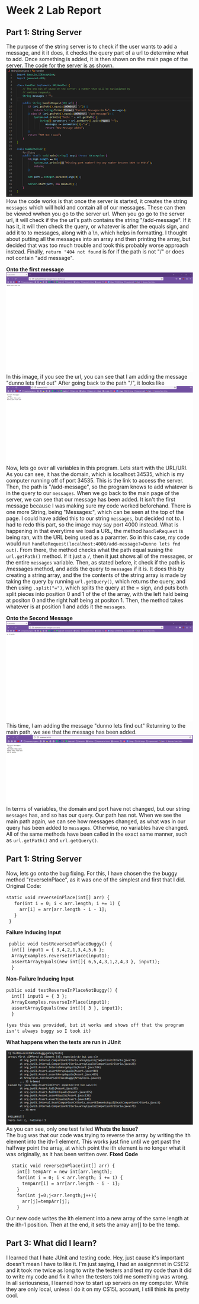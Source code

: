 # Week 2 Lab Report


## Part 1: String Server
The purpose of the string server is to check if the user wants to add a message, and it it does, it checks the query part of a url to determine what to add. Once something is added, it is then shown on the main page of the server.
The code for the server is as shown.
![Image](StringServer_Image.png)
How the code works is that once the server is started, it creates the string `messages` which will hold and contain all of our messages. These can then be viewed wwhen you go to the server url. When you go go to the server url, it will check if the the url's path contains the string "/add-message". If it has it, it will then check the query, or whatever is after the equals sign, and add it to to messages, along with a \n, which helps in formatting. I thought about putting all the messages into an array and then printing the array, but decided that was too much trouble and took this probably worse approach instead. Finally, `return "404 not found`  is for if the path is not "/" or does not contain "add message".

__Onto the first message__
![Image](1st_message.png)
In this image, if you see the url, you can see that I am adding the message "dunno lets find out"
After going back to the path "/", it looks like
![Image](first_message_shown.png)
Now, lets go over all variables in this program.
Lets start with the URL/URI. As you can see, it has the domain, which is localhost:34535, which is my computer running off of port 34535. This is the link to access the server. Then, the path is "/add-message", so the program knows to add whatever is in the query to our `messages`. When we go back to the main page of the server, we can see that our message has been added. It isn't the first message because I was making sure my code worked beforehand. There is one more String, being "Messages:", which can be seen at the top of the page. I could have added this to our string `messages`, but decided not to. I had to redo this part, so the image may say port 4000 instead. What is happening in that everytime we load a URL, the method `handleRequest` is being ran, with the URL being used as a paramter. So in this case, my code would run `handleRequest(localhost:4000/add-message?=Dunno lets fnd out)`. From there, the method checks what the path equal susing the `url.getPath()` method. If it just a `/`, then it just shows all of the messages, or the entire `messages` variable. Then, as stated before, it check if the path is /messages method, and adds the query to `messages` if it is. It does this by creating a string array, and the the contents of the string array is made by taking the query by running `url.getQuery()`, which returns the query, and then using `.split("=")`, which splits the query at the = sign, and puts both split pieces into position 0 and 1 of the of the array, with the left hald being at positon 0 and the right half being at positon 1. Then, the method takes whatever is at position 1 and adds it the `messages`. 

__Onto the Second Message__
![Image](2nd_message.png )
This time, I am adding the message "dunno lets find out"
Returning to the main path, we see that the message has been added.
 ![Image](2nd_message_shown.png )
 In terms of variables, the domain and port have not changed, but our string `messages` has, and so has our query. Our path has not. When we see the main path again, we can see how messages changed, as what was in our query has been added to `messages`. Otherwise, no variables have changed. All of the same methods have been called in the exact same manner, such as `url.getPath()` and `url.getQuery()`.  
 
 
## Part 1: String Server
 Now, lets go onto the bug fixing. For this, I have chosen the the buggy method "reverseInPlace", as it was one of the simplest and first that I did.
 Original Code:  
 
 ```
 static void reverseInPlace(int[] arr) {
    for(int i = 0; i < arr.length; i += 1) {
      arr[i] = arr[arr.length - i - 1];
    }
  }
  ```  
  
  
  __Failure Inducing Input__  
  ```
   public void testReverseInPlaceBuggy() {
    int[] input1 = { 3,4,2,1,3,4,5,6 };
    ArrayExamples.reverseInPlace(input1);
    assertArrayEquals(new int[]{ 6,5,4,3,1,2,4,3 }, input1);
	}
   ```
  __Non-Failure Inducing Input__  
  ```
  public void testReverseInPlaceNotBuggy() {
    int[] input1 = { 3 };
    ArrayExamples.reverseInPlace(input1);
    assertArrayEquals(new int[]{ 3 }, input1);
	}
   ```
	(yes this was provided, but it works and shows off that the program isn't always buggy so I took it)  
	
  __What happens when the tests are run in JUnit__  
  
 ![Image](lab3tests.png )
 As you can see, only one test failed
__Whats the Issue?__  
The bug was that our code was trying to reverse the array by writing the ith element into the ith-1 element. This works just fine until we get past the halfway point the array, at which point the ith element is no longer what it was originally, as it has been written over.
__Fixed Code__  

```
  static void reverseInPlace(int[] arr) {
    int[] tempArr = new int[arr.length];
    for(int i = 0; i < arr.length; i += 1) {
      tempArr[i] = arr[arr.length - i - 1];
    }
    for(int j=0;j<arr.length;j++){
      arr[j]=tempArr[j];
    }  
  ```  
  
Our new code writes the ith element into a new array of the same length at the ith-1 position. Then at the end, it sets the array arr[] to be the temp.
## Part 3: What did I learn?  

I learned that I hate JUnit and testing code. Hey, just cause it's important doesn't mean I have to like it. I'm just saying, I had an assignmnet in CSE12 and it took me twice as long to write the testers and test my code than it did to write my code and fix it when the testers told me something was wrong.
In all seriousness, I learned how to start up servers on my computer. While they are only local, unless I do it on my CS15L account, I still think its pretty cool.
